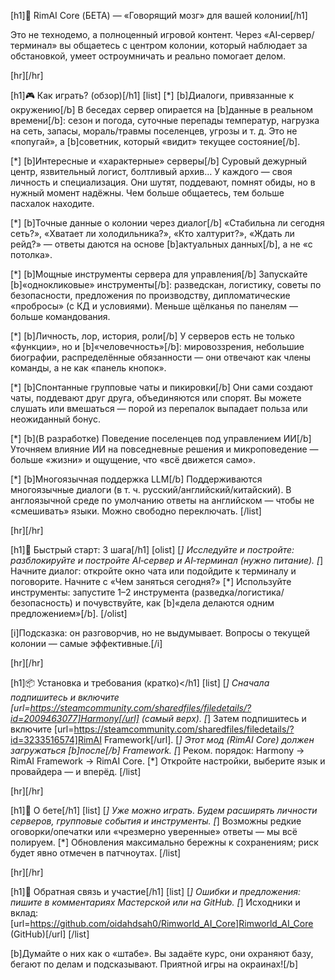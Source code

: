  [h1]🧠 RimAI Core (БЕТА) — «Говорящий мозг» для вашей колонии[/h1]

Это не технодемо, а полноценный игровой контент. Через «AI‑сервер/терминал» вы общаетесь с центром колонии, который наблюдает за обстановкой, умеет остроумничать и реально помогает делом.

[hr][/hr]

[h1]🎮 Как играть? (обзор)[/h1]
[list]
[*] [b]Диалоги, привязанные к окружению[/b]
	В беседах сервер опирается на [b]данные в реальном времени[/b]: сезон и погода, суточные перепады температур, нагрузка на сеть, запасы, мораль/травмы поселенцев, угрозы и т. д. Это не «попугай», а [b]советник, который «видит» текущее состояние[/b].

[*] [b]Интересные и «характерные» серверы[/b]
	Суровый дежурный центр, язвительный логист, болтливый архив… У каждого — своя личность и специализация. Они шутят, поддевают, помнят обиды, но в нужный момент надёжны. Чем больше общаетесь, тем больше пасхалок находите.

[*] [b]Точные данные о колонии через диалог[/b]
	«Стабильна ли сегодня сеть?», «Хватает ли холодильника?», «Кто халтурит?», «Ждать ли рейд?» — ответы даются на основе [b]актуальных данных[/b], а не «с потолка».

[*] [b]Мощные инструменты сервера для управления[/b]
	Запускайте [b]«однокликовые» инструменты[/b]: разведскан, логистику, советы по безопасности, предложения по производству, дипломатические «пробросы» (с КД и условиями). Меньше щёлканья по панелям — больше командования.

[*] [b]Личность, лор, история, роли[/b]
	У серверов есть не только «функции», но и [b]«человечность»[/b]: мировоззрения, небольшие биографии, распределённые обязанности — они отвечают как члены команды, а не как «панель кнопок».

[*] [b]Спонтанные групповые чаты и пикировки[/b]
	Они сами создают чаты, поддевают друг друга, объединяются или спорят. Вы можете слушать или вмешаться — порой из перепалок выпадает польза или неожиданный бонус.

[*] [b](В разработке) Поведение поселенцев под управлением ИИ[/b]
	Уточняем влияние ИИ на повседневные решения и микроповедение — больше «жизни» и ощущение, что «всё движется само».

[*] [b]Многоязычная поддержка LLM[/b]
	Поддерживаются многоязычные диалоги (в т. ч. русский/английский/китайский). В англоязычной среде по умолчанию ответы на английском — чтобы не «смешивать» языки. Можно свободно переключать.
[/list]

[hr][/hr]

[h1]🧭 Быстрый старт: 3 шага[/h1]
[olist]
[*] Исследуйте и постройте: разблокируйте и постройте AI‑сервер и AI‑терминал (нужно питание).
[*] Начните диалог: откройте окно чата или подойдите к терминалу и поговорите. Начните с «Чем заняться сегодня?»
[*] Используйте инструменты: запустите 1–2 инструмента (разведка/логистика/безопасность) и почувствуйте, как [b]«дела делаются одним предложением»[/b].
[/olist]

[i]Подсказка: он разговорчив, но не выдумывает. Вопросы о текущей колонии — самые эффективные.[/i]

[hr][/hr]

[h1]📦 Установка и требования (кратко)</h1]
[list]
[*] Сначала подпишитесь и включите [url=https://steamcommunity.com/sharedfiles/filedetails/?id=2009463077]Harmony[/url] (самый верх).
[*] Затем подпишитесь и включите [url=https://steamcommunity.com/sharedfiles/filedetails/?id=3233516574]RimAI Framework[/url].
[*] Этот мод (RimAI Core) должен загружаться [b]после[/b] Framework.
[*] Реком. порядок: Harmony → RimAI Framework → RimAI Core.
[*] Откройте настройки, выберите язык и провайдера — и вперёд.
[/list]

[hr][/hr]

[h1]🧪 О бете[/h1]
[list]
[*] Уже можно играть. Будем расширять личности серверов, групповые события и инструменты.
[*] Возможны редкие оговорки/опечатки или «чрезмерно уверенные» ответы — мы всё полируем.
[*] Обновления максимально бережны к сохранениям; риск будет явно отмечен в патчноутах.
[/list]

[hr][/hr]

[h1]🤝 Обратная связь и участие[/h1]
[list]
[*] Ошибки и предложения: пишите в комментариях Мастерской или на GitHub.
[*] Исходники и вклад: [url=https://github.com/oidahdsah0/Rimworld_AI_Core]Rimworld_AI_Core (GitHub)[/url]
[/list]

[b]Думайте о них как о «штабе». Вы задаёте курс, они охраняют базу, бегают по делам и подсказывают. Приятной игры на окраинах![/b]
